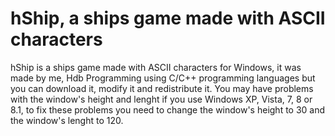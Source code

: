 # hShip, a ships game made with ASCII characters
hShip is a ships game made with ASCII characters for Windows, it was made by me, Hdb Programming using C/C++ programming languages but you can download it, modify it and redistribute it. You may have problems with the window's height and lenght if you use Windows XP, Vista, 7, 8 or 8.1, to fix these problems you need to change the window's height to 30 and the window's lenght to 120.
